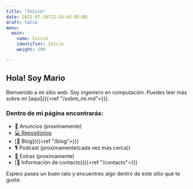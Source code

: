 ```yaml
---
title: "Inicio"
date: 2022-07-16T12:24:43-05:00
draft: false
menu:
  main:
    name: Inicio
    identifier: Inicio
    weight: 100

---
```

## Hola! Soy Mario 

Bienvenido a mi sitio web. Soy ingeniero en computación. Puedes leer más sobre mí [aquí]({{<ref "/sobre_mi.md">}}).

### Dentro de mi página encontrarás:

- 📢 Anuncios (proximamente)
- [💻 Repositorios](https://git.mariorodriguez.xyz)
- [📰 Blog]({{<ref "/blog">}})
- 🎙️ Podcast (proximamente(cada vez más cerca))
- 🐧 Extras (proximamente)
- [📝 Información de contacto]({{<ref "/contacto">}})

Espero pases un buen rato y encuentres algo dentro de este sitio que te guste.
